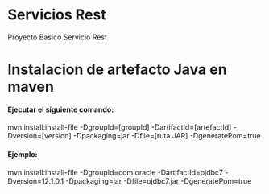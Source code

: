 # Servicios Rest
Proyecto Basico Servicio Rest

# Instalacion de artefacto Java en maven 
#### Ejecutar el siguiente comando: 
mvn install:install-file -DgroupId=[groupId] -DartifactId=[artefactId] -Dversion=[version] -Dpackaging=jar -Dfile=[ruta JAR] -DgeneratePom=true
#### Ejemplo:
mvn install:install-file -DgroupId=com.oracle -DartifactId=ojdbc7 -Dversion=12.1.0.1 -Dpackaging=jar -Dfile=ojdbc7.jar -DgeneratePom=true
